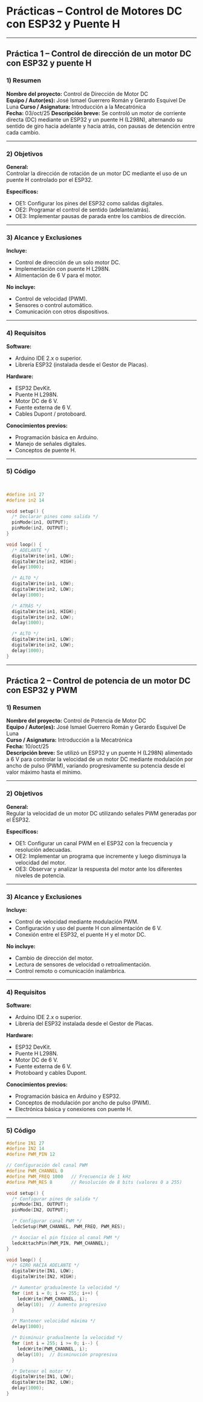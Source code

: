 # Prácticas – Control de Motores DC con ESP32 y Puente H

---

##  Práctica 1 – Control de dirección de un motor DC con ESP32 y puente H

### 1) Resumen  
**Nombre del proyecto:** Control de Dirección de Motor DC  
**Equipo / Autor(es):**  José Ismael Guerrero Román y Gerardo Esquivel De Luna 
**Curso / Asignatura:** Introducción a la Mecatrónica  
**Fecha:**   03/oct/25
**Descripción breve:** Se controló un motor de corriente directa (DC) mediante un ESP32 y un puente H (L298N), alternando su sentido de giro hacia adelante y hacia atrás, con pausas de detención entre cada cambio.

---

### 2) Objetivos  
**General:**  
Controlar la dirección de rotación de un motor DC mediante el uso de un puente H controlado por el ESP32.  

**Específicos:**  
- OE1: Configurar los pines del ESP32 como salidas digitales.  
- OE2: Programar el control de sentido (adelante/atrás).  
- OE3: Implementar pausas de parada entre los cambios de dirección.  

---

### 3) Alcance y Exclusiones  
**Incluye:**  
- Control de dirección de un solo motor DC.  
- Implementación con puente H L298N.  
- Alimentación de 6 V para el motor.  

**No incluye:**  
- Control de velocidad (PWM).  
- Sensores o control automático.  
- Comunicación con otros dispositivos.  

---

### 4) Requisitos  

**Software:**  
- Arduino IDE 2.x o superior.  
- Librería ESP32 (instalada desde el Gestor de Placas).  

**Hardware:**  
- ESP32 DevKit.  
- Puente H L298N.  
- Motor DC de 6 V.  
- Fuente externa de 6 V.  
- Cables Dupont / protoboard.  

**Conocimientos previos:**  
- Programación básica en Arduino.  
- Manejo de señales digitales.  
- Conceptos de puente H.  

---

### 5) Código

```cpp


#define in1 27
#define in2 14

void setup() {
  /* Declarar pines como salida */
  pinMode(in1, OUTPUT);
  pinMode(in2, OUTPUT);
}

void loop() {
  /* ADELANTE */
  digitalWrite(in1, LOW);
  digitalWrite(in2, HIGH);
  delay(1000);

  /* ALTO */
  digitalWrite(in1, LOW);
  digitalWrite(in2, LOW);
  delay(1000);

  /* ATRÁS */
  digitalWrite(in1, HIGH);
  digitalWrite(in2, LOW);
  delay(1000);

  /* ALTO */
  digitalWrite(in1, LOW);
  digitalWrite(in2, LOW);
  delay(1000);
}
```
---
##  Práctica 2 – Control de potencia de un motor DC con ESP32 y PWM

### 1) Resumen  
**Nombre del proyecto:** Control de Potencia de Motor DC  
**Equipo / Autor(es):** José Ismael Guerrero Román y Gerardo Esquivel De Luna  
**Curso / Asignatura:** Introducción a la Mecatrónica  
**Fecha:** 10/oct/25  
**Descripción breve:** Se utilizó un ESP32 y un puente H (L298N) alimentado a 6 V para controlar la velocidad de un motor DC mediante modulación por ancho de pulso (PWM), variando progresivamente su potencia desde el valor máximo hasta el mínimo.

---

### 2) Objetivos  
**General:**  
Regular la velocidad de un motor DC utilizando señales PWM generadas por el ESP32.  

**Específicos:**  
- OE1: Configurar un canal PWM en el ESP32 con la frecuencia y resolución adecuadas.  
- OE2: Implementar un programa que incremente y luego disminuya la velocidad del motor.  
- OE3: Observar y analizar la respuesta del motor ante los diferentes niveles de potencia.  

---

### 3) Alcance y Exclusiones  
**Incluye:**  
- Control de velocidad mediante modulación PWM.  
- Configuración y uso del puente H con alimentación de 6 V.  
- Conexión entre el ESP32, el puente H y el motor DC.  

**No incluye:**  
- Cambio de dirección del motor.  
- Lectura de sensores de velocidad o retroalimentación.  
- Control remoto o comunicación inalámbrica.  

---

### 4) Requisitos  

**Software:**  
- Arduino IDE 2.x o superior.  
- Librería del ESP32 instalada desde el Gestor de Placas.  

**Hardware:**  
- ESP32 DevKit.  
- Puente H L298N.  
- Motor DC de 6 V.  
- Fuente externa de 6 V.  
- Protoboard y cables Dupont.  

**Conocimientos previos:**  
- Programación básica en Arduino y ESP32.  
- Conceptos de modulación por ancho de pulso (PWM).  
- Electrónica básica y conexiones con puente H.  

---

### 5) Código

```cpp
#define IN1 27
#define IN2 14
#define PWM_PIN 12

// Configuración del canal PWM
#define PWM_CHANNEL 0
#define PWM_FREQ 1000   // Frecuencia de 1 kHz
#define PWM_RES 8       // Resolución de 8 bits (valores 0 a 255)

void setup() {
  /* Configurar pines de salida */
  pinMode(IN1, OUTPUT);
  pinMode(IN2, OUTPUT);

  /* Configurar canal PWM */
  ledcSetup(PWM_CHANNEL, PWM_FREQ, PWM_RES);

  /* Asociar el pin físico al canal PWM */
  ledcAttachPin(PWM_PIN, PWM_CHANNEL);
}

void loop() {
  /* GIRO HACIA ADELANTE */
  digitalWrite(IN1, LOW);
  digitalWrite(IN2, HIGH);

  /* Aumentar gradualmente la velocidad */
  for (int i = 0; i <= 255; i++) {
    ledcWrite(PWM_CHANNEL, i);
    delay(10);  // Aumento progresivo
  }

  /* Mantener velocidad máxima */
  delay(1000);

  /* Disminuir gradualmente la velocidad */
  for (int i = 255; i >= 0; i--) {
    ledcWrite(PWM_CHANNEL, i);
    delay(10);  // Disminución progresiva
  }

  /* Detener el motor */
  digitalWrite(IN1, LOW);
  digitalWrite(IN2, LOW);
  delay(1000);
}
```

